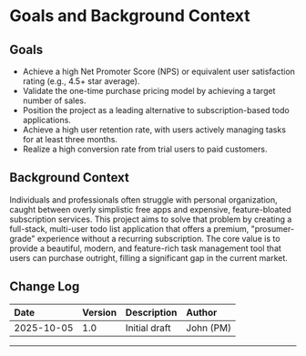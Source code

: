 # Goals and Background Context

## Goals

*   Achieve a high Net Promoter Score (NPS) or equivalent user satisfaction rating (e.g., 4.5+ star average).
*   Validate the one-time purchase pricing model by achieving a target number of sales.
*   Position the project as a leading alternative to subscription-based todo applications.
*   Achieve a high user retention rate, with users actively managing tasks for at least three months.
*   Realize a high conversion rate from trial users to paid customers.

## Background Context

Individuals and professionals often struggle with personal organization, caught between overly simplistic free apps and expensive, feature-bloated subscription services. This project aims to solve that problem by creating a full-stack, multi-user todo list application that offers a premium, "prosumer-grade" experience without a recurring subscription. The core value is to provide a beautiful, modern, and feature-rich task management tool that users can purchase outright, filling a significant gap in the current market.

## Change Log

| Date | Version | Description | Author |
| :--- | :--- | :--- | :--- |
| 2025-10-05 | 1.0 | Initial draft | John (PM) |

---
